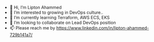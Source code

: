 - 👋 Hi, I’m Lipton Ahammed
- 👀 I’m interested to growing in DevOps culture.. 
- 🌱 I’m currently learning Terraform, AWS ECS, EKS
- 💞️ I’m looking to collaborate on Lead DevOps position
- 📫 Please reach me by https://www.linkedin.com/in/lipton-ahammed-729b141a7/

<!---
Lipton2777/Lipton2777 is a ✨ special ✨ repository because its `README.md` (this file) appears on your GitHub profile.
You can click the Preview link to take a look at your changes.
--->
